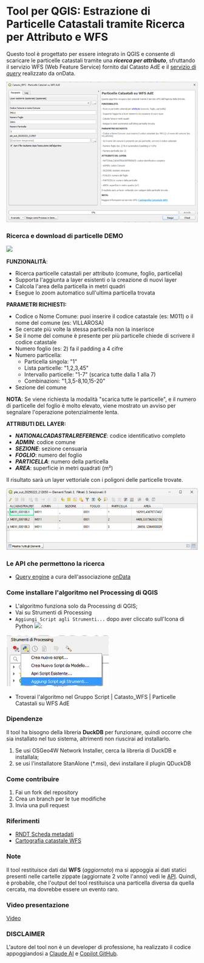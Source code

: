 # Tool per QGIS: Estrazione di Particelle Catastali tramite Ricerca per Attributo e WFS

Questo tool è progettato per essere integrato in QGIS e consente di scaricare le particelle catastali tramite una _**ricerca per attributo**_, sfruttando il servizio WFS (Web Feature Service) fornito dal Catasto AdE e il [servizio di _query_](https://github.com/ondata/dati_catastali) realizzato da onData.

![](./imgs/gui.png)

### Ricerca e download di particelle DEMO

![](./imgs/demo.gif)

**FUNZIONALITÀ**:
- Ricerca particelle catastali per attributo (comune, foglio, particella)
- Supporta l'aggiunta a layer esistenti o la creazione di nuovi layer
- Calcola l'area della particella in metri quadri
- Esegue lo zoom automatico sull'ultima particella trovata

**PARAMETRI RICHIESTI:**
- Codice o Nome Comune: puoi inserire il codice catastale (es: M011) o il nome del comune (es: VILLAROSA)
- Se cercate più volte la stessa particella non la inserisce
- Se il nome del comune è presente per più particelle chiede di scrivere il codice catastale
- Numero foglio (es: 2) fa il padding a 4 cifre
- Numero particella:
  - Particella singola: "1"
  - Lista particelle: "1,2,3,45"
  - Intervallo particelle: "1-7" (scarica tutte dalla 1 alla 7)
  - Combinazioni: "1,3,5-8,10,15-20"
- Sezione del comune

<b>NOTA</b>:
    Se viene richiesta la modalità "scarica tutte le particelle", e il numero di particelle del foglio è molto elevato,
    viene mostrato un avviso per segnalare l'operazione potenzialmente lenta.

**ATTRIBUTI DEL LAYER:**
- **_NATIONALCADASTRALREFERENCE_**: codice identificativo completo
- _**ADMIN**_: codice comune
- **_SEZIONE_**: sezione censuaria
- _**FOGLIO**_: numero del foglio
- _**PARTICELLA**_: numero della particella
- _**AREA**_: superficie in metri quadrati (m²)

Il risultato sarà un layer vettoriale con i poligoni delle particelle trovate.

![](./imgs/tabella.png)

### Le API che permettono la ricerca

- [Query engine](./reference/query_engine.md) a cura dell'associazione [onData](https://ondata.substack.com/)

### Come installare l'algoritmo nel Processing di QGIS

- L'algoritmo funziona solo da Processing di QGIS;
- Vai su Strumenti di Processing
- `Aggiungi Script agli Strumenti...` dopo aver cliccato sull'Icona di Python ![](https://docs.qgis.org/3.34/en/_images/mIconPythonFile.png):

![](./imgs/strumenti_processing.png)
- Troverai l'algoritmo nel Gruppo Script | Catasto_WFS | Particelle Catastali su WFS AdE

### Dipendenze

Il tool ha bisogno della libreria **DuckDB** per funzionare, quindi occorre che sia installato nel tuo sistema, altrimenti non riuscirai ad installarlo.

1. Se usi OSGeo4W Network Installer, cerca la libreria di DuckDB e installala;
2. se usi l'installatore StanAlone (*.msi), devi installare il plugin QDuckDB

### Come contribuire

 1. Fai un fork del repository
 2. Crea un branch per le tue modifiche
 3. Invia una pull request

### Riferimenti

- [RNDT Scheda metadati](https://geodati.gov.it/geoportale/visualizzazione-metadati/scheda-metadati/?uuid=age:S_0000_ITALIA)
- [Cartografia catastale WFS](https://www.agenziaentrate.gov.it/portale/cartografia-catastale-wfs)

### Note

Il tool restituisce dati dal **WFS** (_aggiornato_) ma si appoggia ai dati statici presenti nelle cartelle zippate (aggiornate 2 volte l'anno) vedi le [API](./reference/query_engine.md). Quindi, è probabile, che l'output del tool restituisca una particella diversa da quella cercata, ma dovrebbe essere un evento raro.

### Video presentazione

[Video](https://youtu.be/qd4Tj4LKGgc)

### DISCLAIMER

L'autore del tool non è un developer di professione, ha realizzato il codice appoggiandosi a [Claude AI](https://claude.ai/new) e [Copilot GitHub](https://github.com/features/copilot).
